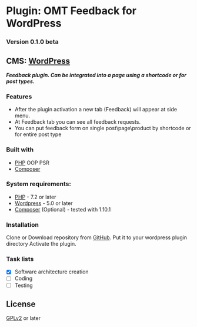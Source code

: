 # Plugin: OMT Feedback for WordPress
### Version 0.1.0 beta

## CMS: [WordPress]

***Feedback plugin. Can be integrated into a page using a shortcode or for post types.***

### Features
  - After the plugin activation a new tab (Feedback) will appear at side menu.
  - At Feedback tab you can see all feedback requests.
  - You can put feedback form on single post\page\product by shortcode or for entire post type

### Built with

- [PHP] OOP PSR
- [Composer]

### System requirements:

* [PHP] -  7.2 or later
* [Wordpress] - 5.0 or later
* [Composer] (Optional) - tested with 1.10.1


### Installation

Clone or Download repository from [GitHub].
Put it to your wordpress plugin directory
Activate the plugin.


### Task lists

- [X] Software architecture creation
- [ ] Coding
- [ ] Testing

License
----

[GPLv2] or later

[//]: #
   [GitHub]: <https://github.com/The-One-Man-Team/omt-feedback/>
   [PHP]: <https://www.php.net/>
   [WordPress]: <https://wordpress.org/>
   [WooCommerce]: <https://woocommerce.com/>
   [GPLv2]: <https://www.gnu.org/licenses/old-licenses/gpl-2.0.en.html>
   [Composer]: <https://getcomposer.org/>
   [WordPress-Coding-Standards]: <https://github.com/WordPress/WordPress-Coding-Standards>
